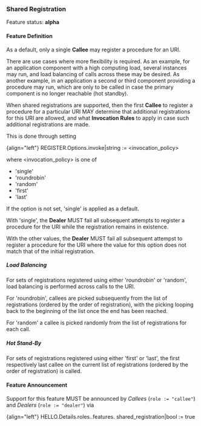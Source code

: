 ### Shared Registration

Feature status: **alpha**

#### Feature Definition

As a default, only a single **Callee** may register a procedure for an URI.

There are use cases where more flexibility is required. As an example, for an application component with a high computing load, several instances may run, and load balancing of calls across these may be desired. As another example, in an application a second or third component providing a procedure may run, which are only to be called in case the primary component is no longer reachable (hot standby).

When shared registrations are supported, then the first **Callee** to register a procedure for a particular URI MAY determine that additional registrations for this URI are allowed, and what **Invocation Rules** to apply in case such additional registrations are made.

This is done through setting

{align="left"}
        REGISTER.Options.invoke|string := <invocation_policy>

where <invocation_policy> is one of

* 'single'
* 'roundrobin'
* 'random'
* 'first'
* 'last'

If the option is not set, 'single' is applied as a default.

With 'single', the **Dealer** MUST fail all subsequent attempts to register a procedure for the URI while the registration remains in existence.

With the other values, the **Dealer** MUST fail all subsequent attempst to register a procedure for the URI where the value for this option does not match that of the initial registration. 

##### Load Balancing

For sets of registrations registered using either 'roundrobin' or 'random', load balancing is performed across calls to the URI. 

For 'roundrobin', callees are picked subsequently from the list of registrations (ordered by the order of registration), with the picking looping back to the beginning of the list once the end has been reached.

For 'random' a callee is picked randomly from the list of registrations for each call.

##### Hot Stand-By

For sets of registrations registered using either 'first' or 'last', the first respectively last callee on the current list of registrations (ordered by the order of registration) is called. 




#### Feature Announcement

Support for this feature MUST be announced by *Callees* (`role := "callee"`) and *Dealers* (`role := "dealer"`) via

{align="left"}
        HELLO.Details.roles.<role>.features.
            shared_registration|bool := true
